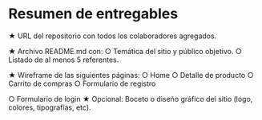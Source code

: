 # Resumen de entregables

★ URL del repositorio con todos los colaboradores agregados.

★ Archivo README.md con:
  ○ Temática del sitio y público objetivo.
  ○ Listado de al menos 5 referentes.
  
★ Wireframe de las siguientes páginas:
  ○ Home
  ○ Detalle de producto
  ○ Carrito de compras
  ○ Formulario de registro
  
  ○ Formulario de login
★ Opcional: Boceto o diseño gráfico del sitio (logo, colores, tipografías, etc).
